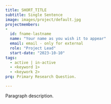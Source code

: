 ```yaml
---
title: SHORT_TITLE
subtitle: Single Sentence
image: images/project/default.jpg
projectmembers:
-
  id: fname-lastname
  name: "Your name as you wish it to appear"
  email: email - only for external
  role: "Project Lead"
  start-date: "2023-10-10"
tags: 
  - active | in-active
  - <keyword 1>
  - <keywork 2>
prq: Primary Research Question.

---
```


Paragraph description.
